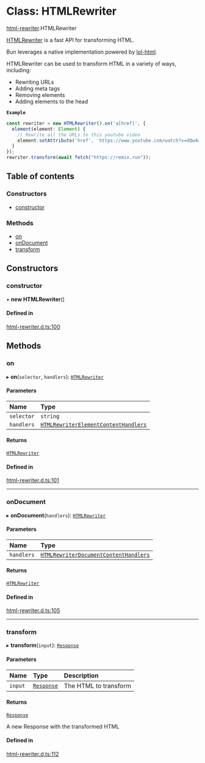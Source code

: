# Class: HTMLRewriter

[html-rewriter](../modules/html_rewriter.md).HTMLRewriter

[HTMLRewriter](https://developers.cloudflare.com/workers/runtime-apis/html-rewriter?bun) is a fast API for transforming HTML.

Bun leverages a native implementation powered by [lol-html](https://github.com/cloudflare/lol-html).

HTMLRewriter can be used to transform HTML in a variety of ways, including:
* Rewriting URLs
* Adding meta tags
* Removing elements
* Adding elements to the head

**`Example`**

```ts
const rewriter = new HTMLRewriter().on('a[href]', {
  element(element: Element) {
    // Rewrite all the URLs to this youtube video
    element.setAttribute('href', 'https://www.youtube.com/watch?v=dQw4w9WgXcQ');
  }
});
rewriter.transform(await fetch("https://remix.run"));
```

## Table of contents

### Constructors

- [constructor](html_rewriter.HTMLRewriter.md#constructor)

### Methods

- [on](html_rewriter.HTMLRewriter.md#on)
- [onDocument](html_rewriter.HTMLRewriter.md#ondocument)
- [transform](html_rewriter.HTMLRewriter.md#transform)

## Constructors

### constructor

• **new HTMLRewriter**()

#### Defined in

[html-rewriter.d.ts:100](https://github.com/goodcodedev/bun-types/blob/8bd1b3a/html-rewriter.d.ts#L100)

## Methods

### on

▸ **on**(`selector`, `handlers`): [`HTMLRewriter`](html_rewriter.HTMLRewriter.md)

#### Parameters

| Name | Type |
| :------ | :------ |
| `selector` | `string` |
| `handlers` | [`HTMLRewriterElementContentHandlers`](../interfaces/html_rewriter.HTMLRewriterTypes.HTMLRewriterElementContentHandlers.md) |

#### Returns

[`HTMLRewriter`](html_rewriter.HTMLRewriter.md)

#### Defined in

[html-rewriter.d.ts:101](https://github.com/goodcodedev/bun-types/blob/8bd1b3a/html-rewriter.d.ts#L101)

___

### onDocument

▸ **onDocument**(`handlers`): [`HTMLRewriter`](html_rewriter.HTMLRewriter.md)

#### Parameters

| Name | Type |
| :------ | :------ |
| `handlers` | [`HTMLRewriterDocumentContentHandlers`](../interfaces/html_rewriter.HTMLRewriterTypes.HTMLRewriterDocumentContentHandlers.md) |

#### Returns

[`HTMLRewriter`](html_rewriter.HTMLRewriter.md)

#### Defined in

[html-rewriter.d.ts:105](https://github.com/goodcodedev/bun-types/blob/8bd1b3a/html-rewriter.d.ts#L105)

___

### transform

▸ **transform**(`input`): [`Response`](globals.Response.md)

#### Parameters

| Name | Type | Description |
| :------ | :------ | :------ |
| `input` | [`Response`](globals.Response.md) | The HTML to transform |

#### Returns

[`Response`](globals.Response.md)

A new Response with the transformed HTML

#### Defined in

[html-rewriter.d.ts:112](https://github.com/goodcodedev/bun-types/blob/8bd1b3a/html-rewriter.d.ts#L112)
